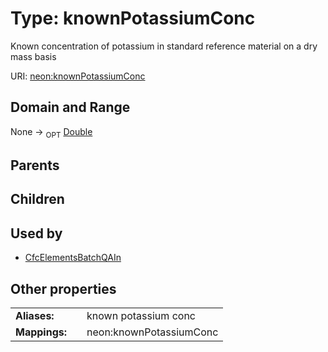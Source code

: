 
# Type: knownPotassiumConc


Known concentration of potassium in standard reference material on a dry mass basis

URI: [neon:knownPotassiumConc](https://data.neonscience.org/knownPotassiumConc)


## Domain and Range

None ->  <sub>OPT</sub> [Double](types/Double.md)

## Parents


## Children


## Used by

 * [CfcElementsBatchQAIn](CfcElementsBatchQAIn.md)

## Other properties

|  |  |  |
| --- | --- | --- |
| **Aliases:** | | known potassium conc |
| **Mappings:** | | neon:knownPotassiumConc |

